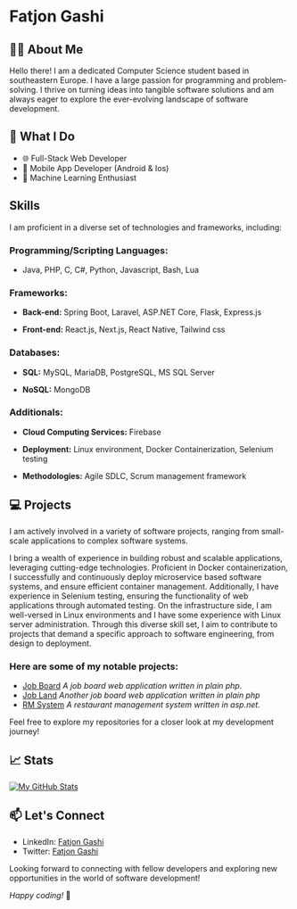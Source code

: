 # Fatjon Gashi

## 👨‍💻 About Me

Hello there! I am a dedicated Computer Science student based in southeastern Europe. I have a large passion for programming and problem-solving. 
I thrive on turning ideas into tangible software solutions and am always eager to explore the ever-evolving landscape of software development.

## 🚀 What I Do

- 🌐 Full-Stack Web Developer
- 📱 Mobile App Developer (Android & Ios)
- 🤖 Machine Learning Enthusiast

## Skills

I am proficient in a diverse set of technologies and frameworks, including:

### Programming/Scripting Languages:

- Java, PHP, C, C#, Python, Javascript, Bash, Lua

### Frameworks:

- **Back-end:** Spring Boot, Laravel, ASP.NET Core, Flask, Express.js

- **Front-end:** React.js, Next.js, React Native, Tailwind css

### Databases:

- **SQL:** MySQL, MariaDB, PostgreSQL, MS SQL Server

- **NoSQL:** MongoDB

### Additionals:

- **Cloud Computing Services:** Firebase

- **Deployment:** Linux environment, Docker Containerization, Selenium testing

- **Methodologies:** Agile SDLC, Scrum management framework
  
## 💻 Projects

 I am actively involved in a variety of software projects, ranging from small-scale applications to complex software systems. 

 I bring a wealth of experience in building robust and scalable applications, leveraging cutting-edge technologies.
 Proficient in Docker containerization, I successfully and continuously deploy microservice based software systems, and ensure efficient container management. 
 Additionally, I have experience in Selenium testing, ensuring the functionality of web applications through automated testing. 
 On the infrastructure side, I am well-versed in Linux environments and I have some experience with Linux server administration.
 Through this diverse skill set, I aim to contribute to projects that demand a specific approach to software engineering, from design to deployment.

### Here are some of my notable projects:

- [Job Board](https://github.com/Fatjon-Gash1/JobBoard_WebApp) *A job board web application written in plain php.*
- [Job Land](https://github.com/Fatjon-Gash1/JobLand_webapp) *Another job board web application written in plain php*
- [RM System](https://github.com/Fatjon-Gash1/Restaurant_Management_WebApp) *A restaurant management system written in asp.net.*

Feel free to explore my repositories for a closer look at my development journey!

## 📈 Stats

[![My GitHub Stats](https://github-readme-stats.vercel.app/api?username=Fatjon-Gash1&show_icons=true&count_private=true&hide=issues,contribs&theme=radical)](https://github.com/Fatjon-Gash1)

## 📫 Let's Connect

- LinkedIn: [Fatjon Gashi](https://www.linkedin.com/in/fatjon-gashi-005985209/)
- Twitter: [Fatjon Gashi](https://twitter.com/Fatjon02)

Looking forward to connecting with fellow developers and exploring new opportunities in the world of software development!

*Happy coding!* 🚀

